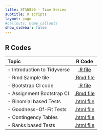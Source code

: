 ```yaml
---
title: STA6856 - Time Series
subtitle: R scripts
layout: page
#callouts: home_callouts
show_sidebar: false
---
```


## R Codes

| **Topic** | **R Code**  |
|:-----------------------|:---:|
| - Introduction to Tidyverse    | [.R file](rcodes/R_Tidyverse.R) | 
| - Rmd Sample tile    | [.Rmd file](rcodes/Sample.Rmd) | 
| - Bootstrap CI code | [.R file](rcodes/BootstrapCIExample.R) | 
| - Assignment Bootstrap CI | [.Rmd file](rcodes/HW2_boot.Rmd) | 
| - Binomial based Tests | [.html file](qmd/exercises/BinomialTests.html) |
| - Goodness-Of-Fit Tests | [.html file](qmd/exercises/GOF.html) |
| - Contingency Tables | [.html file](qmd/exercises/ContingencyTables.html) |
| - Ranks based Tests | [.html file](qmd/exercises/RanksBasedTest.html) |

